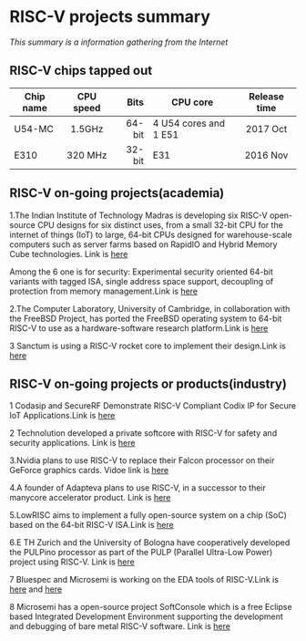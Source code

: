 # RISC-V projects summary
*This summary is a information gathering from the Internet*

## RISC-V chips tapped out 

| Chip name     | CPU speed     | Bits  | CPU core  | Release time |
| ------------- |:-------------:| -----:| ------------- |:-------------:|
|  U54-MC       | 1.5GHz| 64-bit|  4 U54 cores and 1 E51 |2017 Oct|
|  E310         | 320 MHz| 32-bit|  E31 |2016 Nov|
 

## RISC-V on-going projects(academia) 
1.The Indian Institute of Technology Madras is developing six RISC-V open-source CPU designs for six distinct uses, from a small 32-bit CPU for the internet of things (IoT) to large, 64-bit CPUs designed for warehouse-scale computers such as server farms based on RapidIO and Hybrid Memory Cube technologies. Link is [here](http://caslab.csl.yale.edu/workshops/hasp2017/HASP17-02_slides.pdf)

Among the 6 one is for security: Experimental security oriented 64-bit variants with tagged ISA, single address space support, decoupling of protection from memory management.Link is [here](http://rise.cse.iitm.ac.in/shakti.html)

2.The Computer Laboratory, University of Cambridge, in collaboration with the FreeBSD Project, has ported the FreeBSD operating system to 64-bit RISC-V to use as a hardware-software research platform.Link is [here](http://freebsdfoundation.blogspot.co.uk/2016/02/initial-freebsd-risc-v-architecture.html)

3 Sanctum is using a RISC-V rocket core to implement their design.Link is [here](https://eprint.iacr.org/2015/564.pdf)


## RISC-V on-going projects or products(industry)
1 Codasip and SecureRF Demonstrate RISC-V Compliant Codix IP for Secure IoT Applications.Link is [here](https://www.securerf.com/press-release/codasip-securerf-demonstrate-risc-v-compliant-codix-ip/)

2 Technolution developed a private softcore with RISC-V for safety and security applications. Link is [here](https://www.technolution.eu/en/about-us/publications/405-security-due-to-open-source-processor-architecture-risc-v.html)

3.Nvidia plans to use RISC-V to replace their Falcon processor on their GeForce graphics cards. Vidoe link is [here](https://www.youtube.com/watch?v=gg1lISJfJI0)

4.A founder of Adapteva plans to use RISC-V, in a successor to their manycore accelerator product. Link is [here](http://www.adapteva.com/andreas-blog/why-i-will-be-using-the-risc-v-in-my-next-chip/)

5.LowRISC aims to implement a fully open-source system on a chip (SoC) based on the 64-bit RISC-V ISA.Link is [here](http://www.lowrisc.org/)

6.E TH Zurich and the University of Bologna have cooperatively developed the PULPino processor as part of the PULP (Parallel Ultra-Low Power) project using RISC-V. Link is [here](http://www.pulp-platform.org/)

7 Bluespec and Microsemi is working on the EDA tools of RISC-V.Link is [here](http://bluespec.com/riscv-verification-factory/) and [here](https://www.microsemi.com/products/fpga-soc/mi-v-embedded-ecosystem/risc-v-cpu)

8 Microsemi has a open-source project SoftConsole which is a free Eclipse based Integrated Development Environment supporting the development and debugging of bare metal RISC-V software. Link is [here](https://github.com/RISCV-on-Microsemi-FPGA/SoftConsole)

